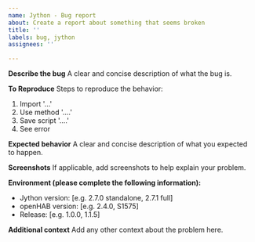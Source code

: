 ```yaml
---
name: Jython - Bug report
about: Create a report about something that seems broken
title: ''
labels: bug, jython
assignees: ''

---
```


**Describe the bug**
A clear and concise description of what the bug is.

**To Reproduce**
Steps to reproduce the behavior:
1. Import '...'
2. Use method '....'
3. Save script '....'
4. See error

**Expected behavior**
A clear and concise description of what you expected to happen.

**Screenshots**
If applicable, add screenshots to help explain your problem.

**Environment (please complete the following information):**
 - Jython version: [e.g. 2.7.0 standalone, 2.7.1 full]
 - openHAB version: [e.g. 2.4.0, S1575]
 - Release: [e.g. 1.0.0, 1.1.5]

**Additional context**
Add any other context about the problem here.

